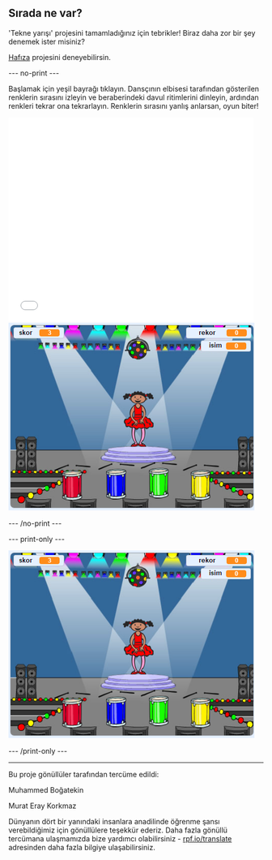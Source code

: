 ## Sırada ne var?

'Tekne yarışı' projesini tamamladığınız için tebrikler! Biraz daha zor bir şey denemek ister misiniz?

[Hafıza](https://projects.raspberrypi.org/tr-TR/projects/memory?utm_source=pathway&utm_medium=whatnext&utm_campaign=projects) projesini deneyebilirsin.

--- no-print ---

Başlamak için yeşil bayrağı tıklayın. Dansçının elbisesi tarafından gösterilen renklerin sırasını izleyin ve beraberindeki davul ritimlerini dinleyin, ardından renkleri tekrar ona tekrarlayın. Renklerin sırasını yanlış anlarsan, oyun biter!

<div class="scratch-preview">
  <iframe allowtransparency="true" width="485" height="402" src="//scratch.mit.edu/projects/embed/284452634/?autostart=false" frameborder="0" allowfullscreen scrolling="no" mark="crwd-mark"></iframe> <img src="images/memory-screenshot.png" />
</div>

--- /no-print ---

--- print-only ---

![bitirilen oyunun ekran görüntüsü](images/memory-screenshot.png)

--- /print-only ---


***
Bu proje gönüllüler tarafından tercüme edildi:

Muhammed Boğatekin

Murat Eray Korkmaz

Dünyanın dört bir yanındaki insanlara anadilinde öğrenme şansı verebildiğimiz için gönüllülere teşekkür ederiz. Daha fazla gönüllü tercümana ulaşmamızda bize yardımcı olabilirsiniz - [rpf.io/translate](https://rpf.io/translate) adresinden daha fazla bilgiye ulaşabilirsiniz.